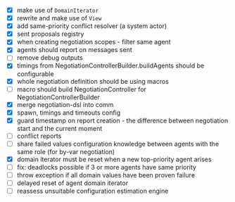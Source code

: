 - [x] make use of `DomainIterator`
- [x] rewrite and make use of `View`
- [x] add same-priority conflict resolver (a system actor)
- [x] sent proposals registry 
- [x] when creating negotiation scopes - filter same agent
- [x] agents should report on messages sent 
- [ ] remove debug outputs
- [x] timings from NegotiationControllerBuilder.buildAgents should be configurable
- [x] whole negotiation definition should be using macros
- [ ] macro should build NegotiationController for NegotiationControllerBuilder
- [x] merge negotiation-dsl into comm
- [x] spawn, timings and timeouts config
- [x] guard timestamp on report creation - the difference between negotiation start and the current moment
- [ ] conflict reports
- [ ] share failed values configuration knowledge between agents with the same role (for by-var negotiation)
- [x] domain iterator must be reset when a new top-priority agent arises
- [ ] fix: deadlocks possible if 3 or more agents have same priority
- [ ] throw exception if all domain values have been proven failure  
- [ ] delayed reset of agent domain iterator
- [ ] reassess unsuitable configuration estimation engine